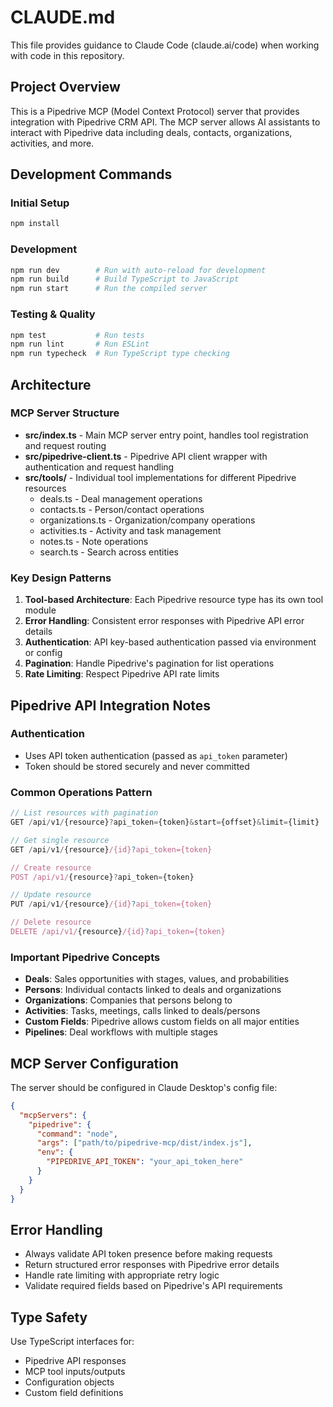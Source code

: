 # CLAUDE.md

This file provides guidance to Claude Code (claude.ai/code) when working with code in this repository.

## Project Overview

This is a Pipedrive MCP (Model Context Protocol) server that provides integration with Pipedrive CRM API. The MCP server allows AI assistants to interact with Pipedrive data including deals, contacts, organizations, activities, and more.

## Development Commands

### Initial Setup
```bash
npm install
```

### Development
```bash
npm run dev        # Run with auto-reload for development
npm run build      # Build TypeScript to JavaScript
npm run start      # Run the compiled server
```

### Testing & Quality
```bash
npm test           # Run tests
npm run lint       # Run ESLint
npm run typecheck  # Run TypeScript type checking
```

## Architecture

### MCP Server Structure
- **src/index.ts** - Main MCP server entry point, handles tool registration and request routing
- **src/pipedrive-client.ts** - Pipedrive API client wrapper with authentication and request handling
- **src/tools/** - Individual tool implementations for different Pipedrive resources
  - deals.ts - Deal management operations
  - contacts.ts - Person/contact operations  
  - organizations.ts - Organization/company operations
  - activities.ts - Activity and task management
  - notes.ts - Note operations
  - search.ts - Search across entities

### Key Design Patterns
1. **Tool-based Architecture**: Each Pipedrive resource type has its own tool module
2. **Error Handling**: Consistent error responses with Pipedrive API error details
3. **Authentication**: API key-based authentication passed via environment or config
4. **Pagination**: Handle Pipedrive's pagination for list operations
5. **Rate Limiting**: Respect Pipedrive API rate limits

## Pipedrive API Integration Notes

### Authentication
- Uses API token authentication (passed as `api_token` parameter)
- Token should be stored securely and never committed

### Common Operations Pattern
```typescript
// List resources with pagination
GET /api/v1/{resource}?api_token={token}&start={offset}&limit={limit}

// Get single resource
GET /api/v1/{resource}/{id}?api_token={token}

// Create resource
POST /api/v1/{resource}?api_token={token}

// Update resource  
PUT /api/v1/{resource}/{id}?api_token={token}

// Delete resource
DELETE /api/v1/{resource}/{id}?api_token={token}
```

### Important Pipedrive Concepts
- **Deals**: Sales opportunities with stages, values, and probabilities
- **Persons**: Individual contacts linked to deals and organizations
- **Organizations**: Companies that persons belong to
- **Activities**: Tasks, meetings, calls linked to deals/persons
- **Custom Fields**: Pipedrive allows custom fields on all major entities
- **Pipelines**: Deal workflows with multiple stages

## MCP Server Configuration

The server should be configured in Claude Desktop's config file:
```json
{
  "mcpServers": {
    "pipedrive": {
      "command": "node",
      "args": ["path/to/pipedrive-mcp/dist/index.js"],
      "env": {
        "PIPEDRIVE_API_TOKEN": "your_api_token_here"
      }
    }
  }
}
```

## Error Handling

- Always validate API token presence before making requests
- Return structured error responses with Pipedrive error details
- Handle rate limiting with appropriate retry logic
- Validate required fields based on Pipedrive's API requirements

## Type Safety

Use TypeScript interfaces for:
- Pipedrive API responses
- MCP tool inputs/outputs  
- Configuration objects
- Custom field definitions